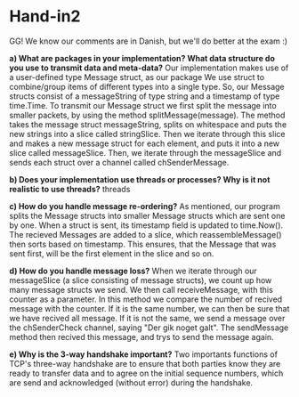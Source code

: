 # Hand-in2

GG! We know our comments are in Danish, but we'll do better at the exam :)

**a) What are packages in your implementation? What data structure do you use to transmit data and meta-data?**
Our implementation makes use of a user-defined type Message struct, as our package We use struct to combine/group items of different types into a single type. So, our Message structs consist of a messageString of type string and a timestamp of type time.Time. To transmit our Message struct we first split the message into smaller packets, by using the method splitMessage(message). The method takes the message struct messageString, splits on whitespace and puts the new strings into a slice called stringSlice. Then we iterate through this slice and makes a new message struct for each element, and puts it into a new slice called messageSlice. Then, we iterate through the messageSlice and sends each struct over a channel called chSenderMessage. 

**b) Does your implementation use threads or processes? Why is it not realistic to use threads?**
threads



**c) How do you handle message re-ordering?**
As mentioned, our program splits the Message structs into smaller Message structs which are sent one by one. When a struct is sent, its timestamp field is updated to time.Now(). The recieved Messages are added to a slice, which reassembleMessage() then sorts based on timestamp. This ensures, that the Message that was sent first, will be the first element in the slice and so on.


**d) How do you handle message loss?**
When we iterate through our messageSlice (a slice consisting of message structs), we count up how many message structs we send. We then call receiveMessage, with this counter as a parameter. In this method we compare the number of recived message with the counter. If it is the same number, we can then be sure that we have recived all message. If it is not the same, we send a message over the chSenderCheck channel, saying "Der gik noget galt". The sendMessage method then recived this message, and trys to send the message again.


**e) Why is the 3-way handshake important?**
Two importants functions of TCP's three-way handshake are to ensure that both parties know they are ready to transfer data and to agree on the initial sequence numbers, which are send and acknowledged (without error) during the handshake.

